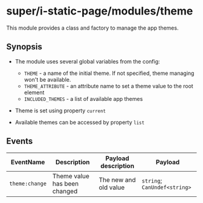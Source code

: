 # super/i-static-page/modules/theme

This module provides a class and factory to manage the app themes.

## Synopsis

* The module uses several global variables from the config:
  * `THEME` - a name of the initial theme. If not specified, theme managing won't be available.
  * `THEME_ATTRIBUTE` - an attribute name to set a theme value to the root element
  * `INCLUDED_THEMES` - a list of available app themes

* Theme is set using property `current`

* Available themes can be accessed by property `list`

## Events

| EventName      | Description            | Payload description | Payload                      |
| -------------- | ---------------------- | ------------------- | ---------------------------- |
| `theme:change` | Theme value has been changed    | The new and old value   | `string`; `CanUndef<string>` |
